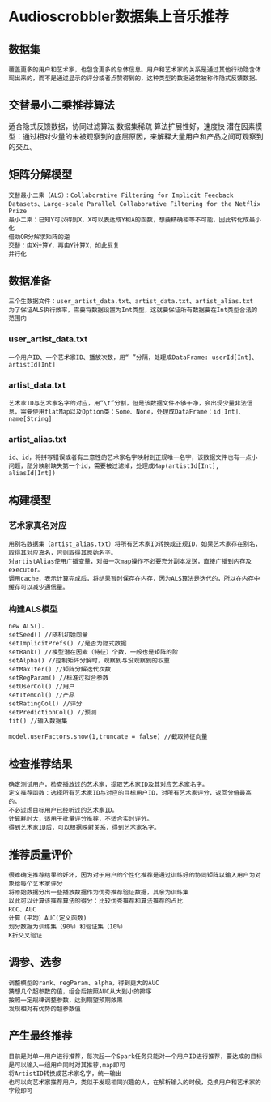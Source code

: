 # Audioscrobbler数据集上音乐推荐
## 数据集
	覆盖更多的用户和艺术家，也包含更多的总体信息。用户和艺术家的关系是通过其他行动隐含体现出来的，而不是通过显示的评分或者点赞得到的，这种类型的数据通常被称作隐式反馈数据。
## 交替最小二乘推荐算法
  适合隐式反馈数据，协同过滤算法
  数据集稀疏
	算法扩展性好，速度快
	潜在因素模型：通过相对少量的未被观察到的底层原因，来解释大量用户和产品之间可观察到的交互。
## 矩阵分解模型
	交替最小二乘（ALS）：Collaborative Filtering for Implicit Feedback Datasets、Large-scale Parallel Collaborative Filtering for the Netflix Prize
	最小二乘：已知Y可以得到X，X可以表达成Y和A的函数，想要精确相等不可能，因此转化成最小化
	借助QR分解求矩阵的逆
	交替：由X计算Y，再由Y计算X，如此反复
	并行化
## 数据准备
	三个生数据文件：user_artist_data.txt、artist_data.txt、artist_alias.txt
	为了保证ALS执行效率，需要将数据设置为Int类型，这就要保证所有数据要在Int类型合法的范围内
### user_artist_data.txt
	一个用户ID、一个艺术家ID、播放次数，用“ ”分隔，处理成DataFrame: userId[Int]、artistId[Int]
### artist_data.txt
	艺术家ID与艺术家名字的对应，用“\t”分割，但是该数据文件不够干净，会出现少量非法信息，需要使用flatMap以及Option类：Some、None，处理成DataFrame：id[Int]、name[String]
### artist_alias.txt
	id、id，将拼写错误或者有二意性的艺术家名字映射到正规唯一名字，该数据文件也有一点小问题，部分映射缺失第一个id，需要被过滤掉，处理成Map(artistId[Int], aliasId[Int])
## 构建模型
### 艺术家真名对应
	用别名数据集（artist_alias.txt）将所有艺术家ID转换成正规ID，如果艺术家存在别名，取得其对应真名，否则取得其原始名字。
	对artistAlias使用广播变量，对每一次map操作不必要充分副本发送，直接广播到内存及executor。
	调用cache，表示计算完成后，将结果暂时保存在内存，因为ALS算法是迭代的，所以在内存中缓存可以减少通信量。
### 构建ALS模型
	new ALS().
	setSeed() //随机初始向量
	setImplicitPrefs() //是否为隐式数据
	setRank() //模型潜在因素（特征）个数，一般也是矩阵的阶
	setAlpha() //控制矩阵分解时，观察到与没观察到的权重
	setMaxIter() //矩阵分解迭代次数
	setRegParam() //标准过拟合参数
	setUserCol() //用户
	setItemCol() //产品
	setRatingCol() //评分
	setPredictionCol() //预测
	fit() //输入数据集

	model.userFactors.show(1,truncate = false) //截取特征向量
## 检查推荐结果
	确定测试用户，检查播放过的艺术家，提取艺术家ID及其对应艺术家名字。
	定义推荐函数：选择所有艺术家ID与对应的目标用户ID，对所有艺术家评分，返回分值最高的。
	不必过虑目标用户已经听过的艺术家ID。
	计算耗时大，适用于批量评分推荐，不适合实时评分。
	得到艺术家ID后，可以根据映射关系，得到艺术家名字。
## 推荐质量评价
	很难确定推荐结果的好坏，因为对于用户的个性化推荐是通过训练好的协同矩阵以输入用户为对象给每个艺术家评分
	将原始数据分出一些播放数据作为优秀推荐验证数据，其余为训练集
	以此可以计算该推荐算法的得分：比较优秀推荐和算法推荐的占比
	ROC、AUC
	计算（平均）AUC(定义函数)
	划分数据为训练集（90%）和验证集（10%）
	K折交叉验证
	
## 调参、选参
	调整模型的rank、regParam、alpha，得到更大的AUC
	猜想几个超参数的值，组合后按照AUC从大到小的排序
	按照一定规律调整参数，达到期望预期效果
	发现相对有优势的超参数值

## 产生最终推荐
	目前是对单一用户进行推荐，每次起一个Spark任务只能对一个用户ID进行推荐，要达成的目标是可以输入一组用户同时对其推荐,map即可
	将ArtistID转换成艺术家名字，统一输出
	也可以向艺术家推荐用户，类似于发现相同兴趣的人，在解析输入的时候，兑换用户和艺术家的字段即可

